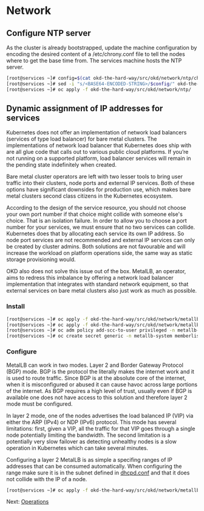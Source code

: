 # Network

## Configure NTP server

As the cluster is already bootstrapped, update the machine configuration by
encoding the desired content of a /etc/chrony.conf file to tell the nodes where
to get the base time from. The services machine hosts the NTP server.

```bash
[root@services ~]# config=$(cat okd-the-hard-way/src/okd/network/ntp/chrony.conf | base64 -w0)
[root@services ~]# sed -i "s/<BASE64-ENCODED-STRING>/$config/" okd-the-hard-way/src/okd/network/ntp/90-{compute,infra,master,storage,worker}-chrony-config.yaml
[root@services ~]# oc apply -f okd-the-hard-way/src/okd/network/ntp/
```

## Dynamic assignment of IP addresses for services

Kubernetes does not offer an implementation of network load balancers (services
of type load balancer) for bare metal clusters. The implementations of network
load balancer that Kubernetes does ship with are all glue code that calls out to
various public cloud platforms. If you’re not running on a supported platform,
load balancer services will remain in the pending state indefinitely when
created.

Bare metal cluster operators are left with two lesser tools to bring user
traffic into their clusters, node ports and external IP services. Both of these
options have significant downsides for production use, which makes bare metal
clusters second class citizens in the Kubernetes ecosystem.

According to the design of the service resource, you should not choose your own
port number if that choice might collide with someone else's choice. That is an
isolation failure. In order to allow you to choose a port number for your
services, we must ensure that no two services can collide. Kubernetes does that
by allocating each service its own IP address. So node port services are not
recommended and external IP services can only be created by cluster admins. Both
solutions are not favourable and will increase the workload on platform
operations side, the same way as static storage provisioning would.

OKD also does not solve this issue out of the box. MetalLB, an operator, aims to
redress this imbalance by offering a network load balancer implementation that
integrates with standard network equipment, so that external services on bare
metal clusters also just work as much as possible.

### Install

```bash
[root@services ~]# oc apply -f okd-the-hard-way/src/okd/network/metallb/namespace.yaml
[root@services ~]# oc apply -f okd-the-hard-way/src/okd/network/metallb/operator.yaml
[root@services ~]# oc adm policy add-scc-to-user privileged -n metallb-system -z speaker
[root@services ~]# oc create secret generic -n metallb-system memberlist --from-literal=secretkey="$(openssl rand -base64 128)"
```

### Configure

MetalLB can work in two modes. Layer 2 and Border Gateway Protocol (BGP) mode.
BGP is the protocol the literally makes the internet work and it is used to
route traffic. Since BGP is at the absolute core of the internet, when it is
misconfigured or abused it can cause havoc across large portions of the
internet. As BGP requires a high level of trust, usually even if BGP is
available one does not have access to this solution and therefore layer 2 mode
must be configured.

In layer 2 mode, one of the nodes advertises the load balanced IP (VIP) via
either the ARP (IPv4) or NDP (IPv6) protocol. This mode has several limitations:
first, given a VIP, all the traffic for that VIP goes through a single node
potentially limiting the bandwidth. The second limitation is a potentially very
slow failover as detecting unhealthy nodes is a slow operation in Kubernetes
which can take several minutes.

Configuring a layer 2 MetalLB is as simple a specifing ranges of IP addresses
that can be consumed automatically. When configuring the range make sure it is
in the subnet defined in [dhcpd.conf](/src/services/dhcpd.conf) and that it does
not collide with the IP of a node.

```bash
[root@services ~]# oc apply -f okd-the-hard-way/src/okd/network/metallb/configuration.yaml
```

Next: [Operations](16-operations.md)
